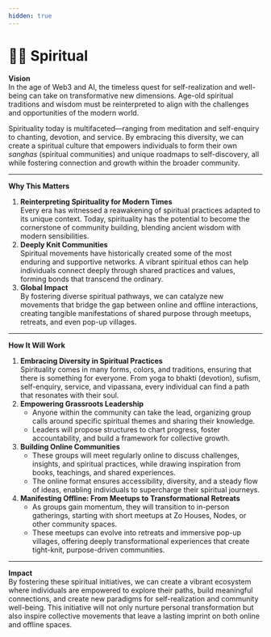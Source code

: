 ```yaml
---
hidden: true
---
```


# 🧘‍♂️ Spiritual

**Vision**\
In the age of Web3 and AI, the timeless quest for self-realization and well-being can take on transformative new dimensions. Age-old spiritual traditions and wisdom must be reinterpreted to align with the challenges and opportunities of the modern world.

Spirituality today is multifaceted—ranging from meditation and self-enquiry to chanting, devotion, and service. By embracing this diversity, we can create a spiritual culture that empowers individuals to form their own _sanghas_ (spiritual communities) and unique roadmaps to self-discovery, all while fostering connection and growth within the broader community.

***

**Why This Matters**

1. **Reinterpreting Spirituality for Modern Times**\
   Every era has witnessed a reawakening of spiritual practices adapted to its unique context. Today, spirituality has the potential to become the cornerstone of community building, blending ancient wisdom with modern sensibilities.
2. **Deeply Knit Communities**\
   Spiritual movements have historically created some of the most enduring and supportive networks. A vibrant spiritual ethos can help individuals connect deeply through shared practices and values, forming bonds that transcend the ordinary.
3. **Global Impact**\
   By fostering diverse spiritual pathways, we can catalyze new movements that bridge the gap between online and offline interactions, creating tangible manifestations of shared purpose through meetups, retreats, and even pop-up villages.

***

**How It Will Work**

1. **Embracing Diversity in Spiritual Practices**\
   Spirituality comes in many forms, colors, and traditions, ensuring that there is something for everyone. From yoga to bhakti (devotion), sufism, self-enquiry, service, and vipassana, every individual can find a path that resonates with their soul.
2. **Empowering Grassroots Leadership**
   * Anyone within the community can take the lead, organizing group calls around specific spiritual themes and sharing their knowledge.
   * Leaders will propose structures to chart progress, foster accountability, and build a framework for collective growth.
3. **Building Online Communities**
   * These groups will meet regularly online to discuss challenges, insights, and spiritual practices, while drawing inspiration from books, teachings, and shared experiences.
   * The online format ensures accessibility, diversity, and a steady flow of ideas, enabling individuals to supercharge their spiritual journeys.
4. **Manifesting Offline: From Meetups to Transformational Retreats**
   * As groups gain momentum, they will transition to in-person gatherings, starting with short meetups at Zo Houses, Nodes, or other community spaces.
   * These meetups can evolve into retreats and immersive pop-up villages, offering deeply transformational experiences that create tight-knit, purpose-driven communities.

***

**Impact**\
By fostering these spiritual initiatives, we can create a vibrant ecosystem where individuals are empowered to explore their paths, build meaningful connections, and create new paradigms for self-realization and community well-being. This initiative will not only nurture personal transformation but also inspire collective movements that leave a lasting imprint on both online and offline spaces.
